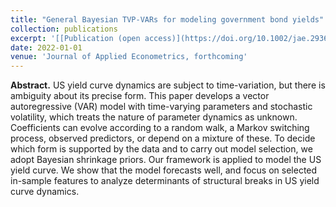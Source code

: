 ```yaml
---
title: "General Bayesian TVP-VARs for modeling government bond yields"
collection: publications
excerpt: '[[Publication (open access)](https://doi.org/10.1002/jae.2936)]'
date: 2022-01-01
venue: 'Journal of Applied Econometrics, forthcoming'
---
```

**Abstract.** US yield curve dynamics are subject to time-variation, but there is ambiguity about its precise form. This paper develops a vector autoregressive (VAR) model with time-varying parameters and stochastic volatility, which treats the nature of parameter dynamics as unknown. Coefficients can evolve according to a random walk, a Markov switching process, observed predictors, or depend on a mixture of these. To decide which form is supported by the data and to carry out model selection, we adopt Bayesian shrinkage priors. Our framework is applied to model the US yield curve. We show that the model forecasts well, and focus on selected in-sample features to analyze determinants of structural breaks in US yield curve dynamics.
